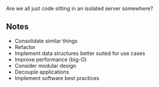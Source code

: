 Are we all just code sitting in an isolated server somewhere?

## Notes
- Consolidate similar things
- Refactor
- Implement data structures better suited for use cases
- Improve performance (big-O)
- Consider modular design
- Decouple applications
- Implement software best practices
